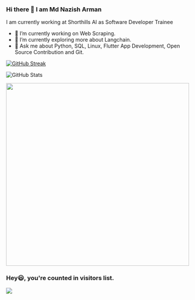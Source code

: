 ### Hi there 👋 I am Md Nazish Arman

I am currently working at Shorthills AI as Software Developer Trainee

- 🔭 I’m currently working on Web Scraping.
- 🌱 I’m currently exploring more about Langchain.
- 💬 Ask me about Python, SQL, Linux, Flutter App Development, Open Source Contribution and Git.

[![GitHub Streak](http://github-readme-streak-stats.herokuapp.com?user=MdNazishArmanShorthillsAI&theme=dracula&date_format=j%20M%5B%20Y%5D)](https://git.io/streak-stats)

![GitHub Stats](https://github-readme-stats.vercel.app/api?username=MdNazishArmanShorthillsAI&theme=radical&show_icons=true)

<div align="left">
<img src="https://github-readme-stats.vercel.app/api/top-langs/?username=MdNazishArmanShorthillsAI&layout=compact&theme=react&count_private=true" /width=498>
</div>

### Hey😃, you're counted  in visitors list. 

  <img src="https://profile-counter.glitch.me/nazishShorthillsAI/count.svg" />
</div>

